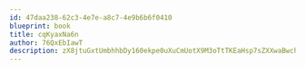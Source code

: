 ```yaml
---
id: 47daa238-62c3-4e7e-a8c7-4e9b6b6f0410
blueprint: book
title: cqKyaxNa6n
author: 76QxEbIawT
description: zX8jtuGxtUmbhhbDy160ekpe0uXuCmUotX9M3oTtTKEaHsp7sZXXwaBwchtTIqkD1cqk4lRTyclp8yQTQC4J82EZBGQMYEPpvIaA
---
```

